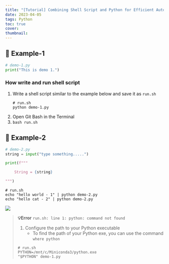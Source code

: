 ```yaml
---
title: "[Tutorial] Combining Shell Script and Python for Efficient Automation"
date: 2023-04-05
tags: Python
toc: true
cover: 
thumbnail: 
---
```

## **🚀 Example-1**

```python
# demo-1.py
print("This is demo 1.")
```
### How write and run shell script
1. Write a shell script similar to the example below and save it as `run.sh`
    ```shell
    # run.sh
    python demo-1.py
    ```
1. Open Git Bash in the Terminal
1. `bash run.sh`

## **🚀 Example-2**
```python
# demo-2.py
string = input("type something.....")

print(f"""

    String = {string}

""")
```
```shell
# run.sh
echo "hello world - 1" | python demo-2.py
echo "hello cat - 2" | python demo-2.py
```
![](https://i.imgur.com/VeXN5GO.png)


> **💡Error** `run.sh: line 1: python: command not found`
> 1. Configure the path to your Python executable
>    - To find the path of your Python exe, you can use the command `where python`
> ```shell
> # run.sh
> PYTHON=/mnt/c/Miniconda3/python.exe
> "$PYTHON" demo-1.py
> ```
